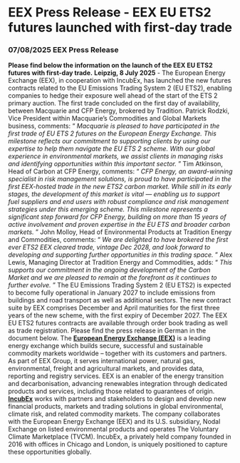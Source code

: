 # EEX Press Release - EEX EU ETS2 futures launched with first-day trade
###  07/08/2025  EEX Press Release 
**Please find below the information on the launch of the EEX EU ETS2 futures with first-day trade.**
**Leipzig, 8 July 2025** - The European Energy Exchange (EEX), in cooperation with IncubEx, has launched the new futures contracts related to the EU Emissions Trading System 2 (EU ETS2), enabling companies to hedge their exposure well ahead of the start of the ETS 2 primary auction. 
The first trade concluded on the first day of availability, between Macquarie and CFP Energy, brokered by Tradition. 
Patrick Rodzki, Vice President within Macquarie’s Commodities and Global Markets business, comments: “ _Macquarie is pleased to have participated in the first trade of EU ETS 2 futures on the European Energy Exchange. This milestone reflects our commitment to supporting clients by using our expertise to help them navigate the EU ETS 2 scheme. With our global experience in environmental markets, we assist clients in managing risks and identifying opportunities within this important sector._ ”
Tim Atkinson, Head of Carbon at CFP Energy, comments: “ _CFP Energy, an award-winning specialist in risk management solutions, is proud to have participated in the first EEX-hosted trade in the new ETS2 carbon market. While still in its early stages, the development of this market is vital — enabling us to support fuel suppliers and end users with robust compliance and risk management strategies under this emerging scheme. This milestone represents a significant step forward for CFP Energy, building on more than 15 years of active involvement and proven expertise in the EU ETS and broader carbon markets._ ”
John Molloy, Head of Environmental Products at Tradition Energy and Commodities, comments: “ _We are delighted to have brokered the first ever ETS2 EEX cleared trade, vintage Dec 2028, and look forward to developing and supporting further opportunities in this trading space._ ”
Alex Lewis, Managing Director at Tradition Energy and Commodities, adds: “ _This supports our commitment in the ongoing development of the Carbon Market and we are pleased to remain at the forefront as it continues to further evolve._ ”
The EU Emissions Trading System 2 (EU ETS2) is expected to become fully operational in January 2027 to include emissions from buildings and road transport as well as additional sectors.
The new contract suite by EEX comprises December and April maturities for the first three years of the new scheme, with the first expiry of December 2027.
The EEX EU ETS2 futures contracts are available through order book trading as well as trade registration.
Please find the press release in German in the document below.
The **[European Energy Exchange (EEX)](https://www.eex.com/en/)** is a leading energy exchange which builds secure, successful and sustainable commodity markets worldwide – together with its customers and partners. As part of EEX Group, it serves international power, natural gas, environmental, freight and agricultural markets, and provides data, reporting and registry services. EEX is an enabler of the energy transition and decarbonisation, advancing renewables integration through dedicated products and services, including those related to guarantees of origin.
**[IncubEx](https://smc-link.s4hana.ondemand.com/eu/data-buffer/sap/public/cuan/link/100/0AFF0E5294F045BAEE2C70A7FD6D889FDC41A15A?_V_=2&_K11_=159343867946CF4333692ED030B1A46AEA34F206&_L54AD1F204_=c2NlbmFyaW89TUxDUEcmdGVuYW50PW15NDAxNTg3LnM0aGFuYS5jbG91ZC5zYXAmdGFyZ2V0PWh0dHBzOi8vdGhlaW5jdWJleC5jb20vP3V0bV9zb3VyY2U9U0FQSHlicmlzJnV0bV9tZWRpdW09ZW1haWwmdXRtX2NhbXBhaWduPTI2ODgmdXRtX3Rlcm09RUVYJTIwUFIlMjBFVSUyMEVUUzIlMjBGaXJzdCUyMERheSUyMFRyYWRlJTIwRU5fX19MaW5rJnV0bV9jb250ZW50PUVO&_K13_=333&_K14_=135803c73e0e7821bdd1fa8c99f1e9c633fc880fac883ed1ff6b79d8c4238795)** works with partners and stakeholders to design and develop new financial products, markets and trading solutions in global environmental, climate risk, and related commodity markets. The company collaborates with the European Energy Exchange (EEX) and its U.S. subsidiary, Nodal Exchange on listed environmental products and operates The Voluntary Climate Marketplace (TVCM). IncubEx, a privately held company founded in 2016 with offices in Chicago and London, is uniquely positioned to capture these opportunities globally.
